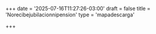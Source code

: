 +++
date = '2025-07-16T11:27:26-03:00'
draft = false
title = 'Norecibejubilacionnipension'
type = 'mapadescarga'

+++
